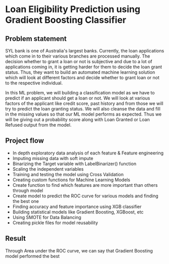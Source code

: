 # Loan Eligibility Prediction using Gradient Boosting Classifier

##  Problem statement 
SYL bank is one of Australia's largest banks. Currently, the loan applications which come in to their various branches are processed manually. The decision whether to grant a loan or not is subjective and due to a lot of applications coming in, it is getting harder for them to decide the loan grant status. Thus, they want to build an automated machine learning solution which will look at different factors and decide whether to grant loan or not to the respective individual.

In this ML problem, we will building a classification model as we have to predict if an applicant should get a loan or not. We will look at various factors of the applicant like credit score, past history and from those we will try to predict the loan granting status. We will also cleanse the data and fill in the missing values so that our ML model performs as expected. Thus we will be giving out a probability score along with Loan Granted or Loan Refused output from the model.

## Project flow
* In depth exploratory data analysis of each feature & Feature engineering
* Imputing missing data with soft impute
* Binarizing the Target variable with LabelBinarizer() function
* Scaling the independent variables
* Training and testing the model using Cross Validation
* Creating custom functions for Machine Learning Models
*  Create function to find which features are more important than others through model
* Create model to  predict the ROC curve for various models and finding the best one
* Finding accuracy and feature importance using XGB classifier
* Building statistical models like Gradient Boosting, XGBoost, etc
* Using SMOTE for Data Balancing
* Creating pickle files for model reusability

## Result

Through Area under the ROC curve, we can say that Gradient Boosting model performed the best 


